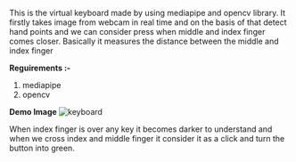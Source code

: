 This is the virtual keyboard made by using mediapipe and opencv library. It firstly takes image 
from webcam in real time and on the basis of that detect hand points and we can consider press when middle 
and index finger comes closer. Basically it measures the distance between the middle and index finger 

**Reguirements :-**
1. mediapipe
2. opencv

**Demo Image**
![keyboard](https://github.com/user-attachments/assets/dfab5820-838c-4d20-9d60-4ed0e9cebd61)

When index finger is over any key it becomes darker to understand and when we cross index and 
middle finger it consider it as a click and turn the button into green.
